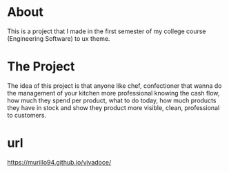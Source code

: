 # About
This is a project that I made in the first semester of my 
college course (Engineering Software) to ux theme.

# The Project
The idea of this project is that anyone like chef, confectioner that wanna do the 
management of your kitchen more professional knowing the cash flow, how much they spend per product, what to do today, how much products they have in stock and show they product more visible, clean, professional to customers.

# url
https://murillo94.github.io/vivadoce/





